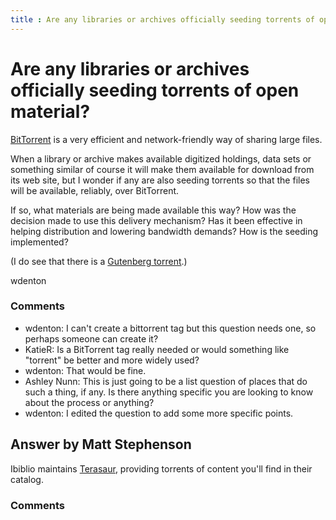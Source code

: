 ```yaml
---
title : Are any libraries or archives officially seeding torrents of open material?
---
```

Are any libraries or archives officially seeding torrents of open material?
=====================
[BitTorrent](https://en.wikipedia.org/wiki/BitTorrent) is a very
efficient and network-friendly way of sharing large files.

When a library or archive makes available digitized holdings, data sets
or something similar of course it will make them available for download
from its web site, but I wonder if any are also seeding torrents so that
the files will be available, reliably, over BitTorrent.

If so, what materials are being made available this way? How was the
decision made to use this delivery mechanism? Has it been effective in
helping distribution and lowering bandwidth demands? How is the seeding
implemented?

(I do see that there is a [Gutenberg
torrent](http://www.gutenberg.org/wiki/Gutenberg%3aThe_CD_and_DVD_Project).)

wdenton

### Comments ###
* wdenton: I can't create a bittorrent tag but this question needs one, so perhaps
someone can create it?
* KatieR: Is a BitTorrent tag really needed or would something like "torrent" be
better and more widely used?
* wdenton: That would be fine.
* Ashley Nunn: This is just going to be a list question of places that do such a thing,
if any. Is there anything specific you are looking to know about the
process or anything?
* wdenton: I edited the question to add some more specific points.


Answer by Matt Stephenson
----------------
Ibiblio maintains [Terasaur](http://terasaur.org/), providing torrents
of content you'll find in their catalog.

### Comments ###

